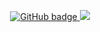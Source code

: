 <p align="center">
  <a href="https://github.com/keptz?tab=followers">
    <img src="https://img.shields.io/github/followers/keptz?style=for-the-badge" alt="GitHub badge" />
  </a>
  <a href="https://youtube.com/keptz?sub_confirmation=1">
    <img src="https://img.shields.io/youtube/channel/subscribers/UCeSguz5Zqj1bAkO20NNSiVw?style=for-the-badge" />
  </a>
</p>
